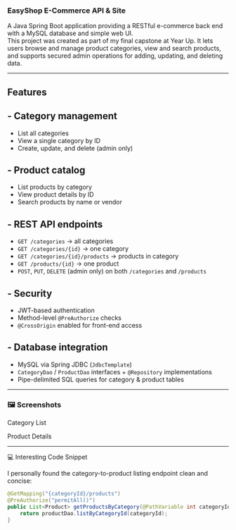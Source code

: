 ### EasyShop E-Commerce API & Site

A Java Spring Boot application providing a RESTful e-commerce back end with a MySQL database and simple web UI.   
This project was created as part of my final capstone at Year Up. It lets users browse and manage product categories, view and search products, and supports secured admin operations for adding, updating, and deleting data.

---

## Features

## - Category management  
  - List all categories  
  - View a single category by ID  
  - Create, update, and delete (admin only)  

## - Product catalog  
  - List products by category  
  - View product details by ID  
  - Search products by name or vendor  

## - REST API endpoints  
  - `GET /categories` → all categories  
  - `GET /categories/{id}` → one category  
  - `GET /categories/{id}/products` → products in category  
  - `GET /products/{id}` → one product  
  - `POST`, `PUT`, `DELETE` (admin only) on both `/categories` and `/products`  

## - Security
  - JWT-based authentication  
  - Method-level `@PreAuthorize` checks  
  - `@CrossOrigin` enabled for front-end access  

## - Database integration  
  - MySQL via Spring JDBC (`JdbcTemplate`)  
  - `CategoryDao` / `ProductDao` interfaces + `@Repository` implementations  
  - Pipe-delimited SQL queries for category & product tables  

---

### 🖼️ Screenshots

Category List  


Product Details  


---

💻 Interesting Code Snippet

I personally found the category-to-product listing endpoint clean and concise:

```java
@GetMapping("{categoryId}/products")
@PreAuthorize("permitAll()")
public List<Product> getProductsByCategory(@PathVariable int categoryId) {
    return productDao.listByCategoryId(categoryId);
}
